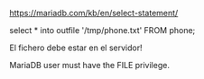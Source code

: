 https://mariadb.com/kb/en/select-statement/

select * into outfile '/tmp/phone.txt' FROM phone;

El fichero debe estar en el servidor!

MariaDB user must have the FILE privilege.
